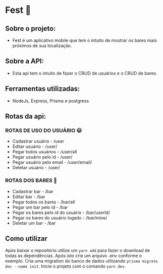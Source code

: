# Fest 🍻

## Sobre o projeto:

- Fest é um aplicativo mobile que tem o intuito de mostrar os bares mais próximos de sua localização.

## Sobre a API:

- Esta api tem o intuito de fazer o CRUD de usuários e o CRUD de bares.

## Ferramentas utilizadas:

- NodeJs, Express, Prisma e postgress

## Rotas da api:

### ROTAS DE USO DO USUÁRIO 😃

- Cadastrar usuário - /user
- Editar usuário - /user/
- Pegar todos usuários - /user/all
- Pegar usuário pelo id - /user/
- Pegar usuário pelo email - /user/email/
- Deletar usuário - /user/

### ROTAS DOS BARES 🍻

- Cadastrar bar - /bar
- Editar bar - /bar
- Pegar todos os bares - /bar/all
- Pegar um bar pelo id - /bar
- Pegar os bares pelo id do usuário - /bar/userId/
- Pegar os bares do usuário logado - /bar/mine/
- Deletar um bar - /bar

## Como utilizar 
  
  Após baixar o repositório utilize um `yarn add` para fazer o download de todas as dependências.
  Após isto crie um arquivo .env conforme o exemplo.
  Cria uma migration do banco de dados utilizando `prisma migrate dev --name init`.
  Inicie o projeto com o comando `yarn dev`.
